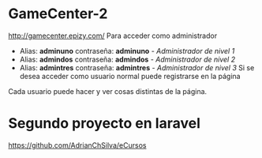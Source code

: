 # GameCenter-2
http://gamecenter.epizy.com/
Para acceder como administrador
* Alias: **adminuno** contraseña: **adminuno** - *Administrador de nivel 1*
* Alias: **admindos** contraseña: **admindos** - *Administrador de nivel 2*
* Alias: **admintres** contraseña: **admintres** - *Administrador de nivel 3*
Si se desea acceder como usuario normal puede registrarse en la página

Cada usuario puede hacer y ver cosas distintas de la página.

# Segundo proyecto en laravel
https://github.com/AdrianChSilva/eCursos
